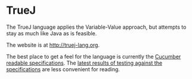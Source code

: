 # TrueJ
The TrueJ language applies the Variable-Value approach, but attempts to stay as much like Java as is
feasible.

The website is at http://truej-lang.org.

The best place to get a feel for the language is currently 
the [Cucumber readable specifications](src/test/resources/tlang/Features/A%20-%20Spec%20Features/). 
The [latest results of testing against the specifications](https://truej-lang.org/TestHtml/) 
are less convenient for reading.

